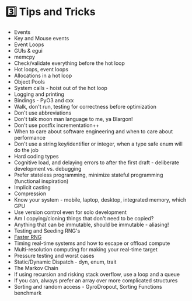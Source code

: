 # 3️⃣ Tips and Tricks

* Events
* Key and Mouse events
* Event Loops
* GUIs & egui
* memcpy
* Check/validate everything before the hot loop
* Hot loops, event loops
* Allocations in a hot loop
* Object Pools
* System calls - hoist out of the hot loop
* Logging and printing
* Bindings - PyO3 and cxx
* Walk, don't run, testing for correctness before optimization
* Don't use abbreviations
* Don't talk moon man language to me, ya Blargon!
* Don't use postfix incrementation++
* When to care about software engineering and when to care about performance
* Don't use a string key/identifier or integer, when a type safe enum will do the job
* Hard coding types
* Cognitive load, and delaying errors to after the first draft - deliberate development vs. debugging
* Prefer stateless programming, minimize stateful programming (functional inspiration)
* Implicit casting
* Compression
* Know your system - mobile, laptop, desktop, integrated memory, which GPU
* Use version control even for solo development
* Am I copying/cloning things that don't need to be copied?
* Anything that can be immutable, should be immutable - aliasing!
* Testing and Seeding RNG's
* [Faster RNG](https://youtu.be/5_RAHZQCPjE)
* Timing real-time systems and how to escape or offload compute
* Multi-resolution computing for making your real-time target
* Pressure testing and worst cases
* Static/Dynamic Dispatch - dyn, enum, trait
* The Markov Chain
* If using recursion and risking stack overflow, use a loop and a queue
* If you can, always prefer an array over more complicated structures
* Sorting and random access - GyroDropout, Sorting Functions benchmark

